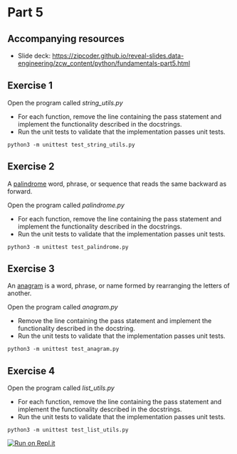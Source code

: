 # Part 5

## Accompanying resources
* Slide deck: https://zipcoder.github.io/reveal-slides.data-engineering/zcw_content/python/fundamentals-part5.html

## Exercise 1

Open the program called *string_utils.py*

* For each function, remove the line containing the pass statement and implement the functionality described in the docstrings.
* Run the unit tests to validate that the implementation passes unit tests. 

```
python3 -m unittest test_string_utils.py 
```

## Exercise 2

A [palindrome](https://en.wikipedia.org/wiki/Palindrome) word, phrase, or sequence that reads the same backward as forward.

Open the program called *palindrome.py*

* For each function, remove the line containing the pass statement and implement the functionality described in the docstrings.
* Run the unit tests to validate that the implementation passes unit tests. 

```
python3 -m unittest test_palindrome.py 
```

## Exercise 3 

An [anagram](https://en.wikipedia.org/wiki/Anagram) is a word, phrase, or name formed by rearranging the letters of another.  

Open the program called *anagram.py*

* Remove the line containing the pass statement and implement the functionality described in the docstring.
* Run the unit tests to validate that the implementation passes unit tests. 

```
python3 -m unittest test_anagram.py 
```

## Exercise 4

Open the program called *list_utils.py*

* For each function, remove the line containing the pass statement and implement the functionality described in the docstrings.
* Run the unit tests to validate that the implementation passes unit tests. 

```
python3 -m unittest test_list_utils.py 
```
[![Run on Repl.it](https://repl.it/badge/github/jlat07/PythonFundamentals.Exercises.Part5)](https://repl.it/github/jlat07/PythonFundamentals.Exercises.Part5)